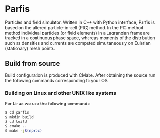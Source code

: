 # Parfis

Particles and field simulator. Written in C++ with Python interface, Parfis is based
on the altered particle-in-cell (PIC) method. In the PIC method
method individual particles (or fluid elements) in a Lagrangian frame are tracked
in a continuous phase space, whereas moments of the distribution such as densities
and currents are computed simultaneously on Eulerian (stationary) mesh points.


## Build from source

Build configuration is produced with CMake. After obtaining the source run the 
following commands corresponding to your OS.

### Building on Linux and other UNIX like systems

For Linux we use the following commands:

``` bash
$ cd parfis
$ mkdir build
$ cd build
$ cmake ..
$ make -j$(nproc)
```
